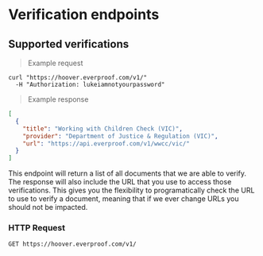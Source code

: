 # Verification endpoints

## Supported verifications

> Example request

```shell
curl "https://hoover.everproof.com/v1/"
  -H "Authorization: lukeiamnotyourpassword"
```

> Example response

```json
[
  {
    "title": "Working with Children Check (VIC)",
    "provider": "Department of Justice & Regulation (VIC)",
    "url": "https://api.everproof.com/v1/wwcc/vic/"
  }
]
```

This endpoint will return a list of all documents that we are able to verify. The response will also include the URL that you use to access those verifications. This gives you the flexibility to programatically check the URL to use to verify a document, meaning that if we ever change URLs you should not be impacted.

### HTTP Request

`GET https://hoover.everproof.com/v1/`